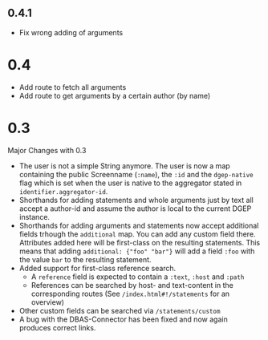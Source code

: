## 0.4.1 
* Fix wrong adding of arguments

# 0.4
* Add route to fetch all arguments
* Add route to get arguments by a certain author (by name)

# 0.3
Major Changes with 0.3
* The user is not a simple String anymore. The user is now a map containing the public Screenname (`:name`), the `:id` and the `dgep-native` flag which is set when the user is native to the aggregator stated in `identifier.aggregator-id`.
* Shorthands for adding statements and whole arguments just by text all accept a author-id and assume the author is local to the current DGEP instance.
* Shorthands for adding arguments and statements now accept additional fields trhough the `additional` map. You can add any custom field there. Attributes added here will be first-class on the resulting statements. This means that adding `additional: {"foo" "bar"}` will add a field `:foo` with the value `bar` to the resulting statement.
* Added support for first-class reference search.
  * A `reference` field is expected to contain a `:text`, `:host` and `:path`
  * References can be searched by host- and text-content in the corresponding routes (See `/index.html#!/statements` for an overview)
* Other custom fields can be searched via `/statements/custom`
* A bug with the DBAS-Connector has been fixed and now again produces correct links.
